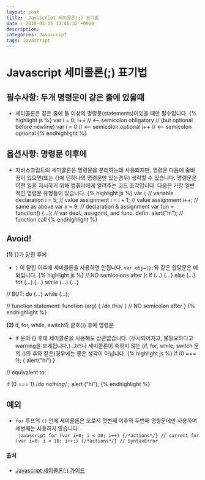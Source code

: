 ```yaml
---
layout: post
title:  Javascript 세미콜론(;) 표기법
date : 2018-03-15 12:46:32 +0900
description: 
categories: Javascript
tags: Javascript
---
```


# Javascript 세미콜론(;) 표기법
## 필수사항: 두개 명령문이 같은 줄에 있을때
- 세미콜론은 같은 줄에 둘 이상의 명령문(statements)이있을 때만 필수입니다.
{% highlight js %}
var i = 0; i++        // <-- semicolon obligatory
                      //     (but optional before newline)
var i = 0             // <-- semicolon optional
    i++               // <-- semicolon optional
{% endhighlight %}

## 옵션사항: 명령문 이후에
- 자바스크립트의 세미콜론은 명령문을 분리하는데 사용되지만, 명령문 다음에 줄바꿈이 있으면(또는 {}에 단하나의 명령문만 있는경우) 생략할 수 있습니다.
명령문은 어떤 일을 지시하기 위해 컴퓨터에게 알려주는 코드 조각입니다. 다음은 가장 일반적인 명령문 유형들이 있습니다.
{% highlight js %}
var i;                        // variable declaration
i = 5;                        // value assignment
i = i + 1;                    // value assignment
i++;                          // same as above
var x = 9;                    // declaration & assignment
var fun = function() {...};   // var decl., assignmt, and func. defin.
alert("hi");                  // function call
{% endhighlight %}

## Avoid!
**(1)** {}가 닫힌 후에  
- `}` 이 닫힌 이후에 세미콜론을 사용하면 안됩니다. `var obj={};`와 같은 할당문은 예외입니다.
{% highlight js %}
// NO semicolons after }:
if  (...) {...} else {...}
for (...) {...}
while (...) {...}

// BUT:
do {...} while (...);

// function statement: 
function (arg) { /*do this*/ } // NO semicolon after }
{% endhighlight %}

  

**(2)** if, for, while, switch의 괄호()) 후에 명령문
- if 문의 {} 후에 세미콜론을 사용해도 상관없습니다. (무시되어지고, 불필요하다고 warning을 보게됩니다.) 그러나 세미콜론이 속하지 않는 (if, for, while, switch 문의 ()의 후와 같은)경우에는 좋은 생각이 아닙니다.
{% highlight js %}
if (0 === 1); { alert("hi") }

// equivalent to:

if (0 === 1) /*do nothing*/ ;
alert ("hi");
{% endhighlight %}

  
## 예외
- `for` 루프의 `()` 안에 세미콜론은 오로지 첫번째 이후와 두번째 명령문에만 사용하며 세번째는 사용하지 않습니다.  
` javascript for (var i=0; i < 10; i++) {/*actions*/} // correct for (var i=0; i < 10; i++;) {/*actions*/} // SyntaxError`



#### 출처
- [Javascript 세미콜론(;) 가이드](http://webframeworks.kr/tutorials/translate/javascript-semicolon/)